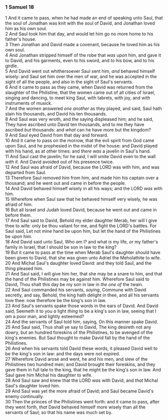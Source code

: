 ### 1 Samuel 18

1 And it came to pass, when he had made an end of speaking unto Saul, that the soul of Jonathan was knit with the soul of David, and Jonathan loved him as his own soul.  
2 And Saul took him that day, and would let him go no more home to his father's house.  
3 Then Jonathan and David made a covenant, because he loved him as his own soul.  
4 And Jonathan stripped himself of the robe that *was* upon him, and gave it to David, and his garments, even to his sword, and to his bow, and to his girdle.  
5 And David went out whithersoever Saul sent him, *and* behaved himself wisely: and Saul set him over the men of war, and he was accepted in the sight of all the people, and also in the sight of Saul's servants.  
6 And it came to pass as they came, when David was returned from the slaughter of the Philistine, that the women came out of all cities of Israel, singing and dancing, to meet king Saul, with tabrets, with joy, and with instruments of musick.  
7 And the women answered *one another* as they played, and said, Saul hath slain his thousands, and David his ten thousands.  
8 And Saul was very wroth, and the saying displeased him; and he said, They have ascribed unto David ten thousands, and to me they have ascribed *but* thousands: and *what* can he have more but the kingdom?  
9 And Saul eyed David from that day and forward.  
10 And it came to pass on the morrow, that the evil spirit from God came upon Saul, and he prophesied in the midst of the house: and David played with his hand, as at other times: and *there was* a javelin in Saul's hand.  
11 And Saul cast the javelin; for he said, I will smite David even to the wall *with it*. And David avoided out of his presence twice.  
12 And Saul was afraid of David, because the LORD was with him, and was departed from Saul.  
13 Therefore Saul removed him from him, and made him his captain over a thousand; and he went out and came in before the people.  
14 And David behaved himself wisely in all his ways; and the LORD *was* with him.  
15 Wherefore when Saul saw that he behaved himself very wisely, he was afraid of him.  
16 But all Israel and Judah loved David, because he went out and came in before them.  
17 And Saul said to David, Behold my elder daughter Merab, her will I give thee to wife: only be thou valiant for me, and fight the LORD's battles. For Saul said, Let not mine hand be upon him, but let the hand of the Philistines be upon him.  
18 And David said unto Saul, Who *am* I? and what *is* my life, *or* my father's family in Israel, that I should be son in law to the king?  
19 But it came to pass at the time when Merab Saul's daughter should have been given to David, that she was given unto Adriel the Meholathite to wife.  
20 And Michal Saul's daughter loved David: and they told Saul, and the thing pleased him.  
21 And Saul said, I will give him her, that she may be a snare to him, and that the hand of the Philistines may be against him. Wherefore Saul said to David, Thou shalt this day be my son in law in *the one of* the twain.  
22 And Saul commanded his servants, *saying*, Commune with David secretly, and say, Behold, the king hath delight in thee, and all his servants love thee: now therefore be the king's son in law.  
23 And Saul's servants spake those words in the ears of David. And David said, Seemeth it to you *a* light *thing* to be a king's son in law, seeing that I *am* a poor man, and lightly esteemed?  
24 And the servants of Saul told him, saying, On this manner spake David.  
25 And Saul said, Thus shall ye say to David, The king desireth not any dowry, but an hundred foreskins of the Philistines, to be avenged of the king's enemies. But Saul thought to make David fall by the hand of the Philistines.  
26 And when his servants told David these words, it pleased David well to be the king's son in law: and the days were not expired.  
27 Wherefore David arose and went, he and his men, and slew of the Philistines two hundred men; and David brought their foreskins, and they gave them in full tale to the king, that he might be the king's son in law. And Saul gave him Michal his daughter to wife.  
28 And Saul saw and knew that the LORD *was* with David, and *that* Michal Saul's daughter loved him.  
29 And Saul was yet the more afraid of David; and Saul became David's enemy continually.  
30 Then the princes of the Philistines went forth: and it came to pass, after they went forth, *that* David behaved himself more wisely than all the servants of Saul; so that his name was much set by.  
